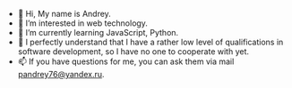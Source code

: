 - 👋 Hi, My name is Andrey.
- 👀 I’m interested in web technology.
- 🌱 I’m currently learning JavaScript, Python.
- 💞️ I perfectly understand that I have a rather low level of qualifications in software development, so I have no one to cooperate with yet.
- 📫 If you have questions for me, you can ask them via mail pandrey76@yandex.ru.

<!---
pandrey76/pandrey76 is a ✨ special ✨ repository because its `README.md` (this file) appears on your GitHub profile.
You can click the Preview link to take a look at your changes.
--->
